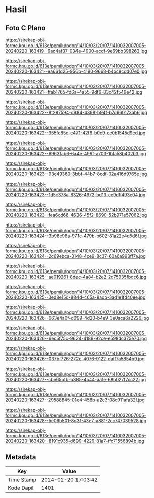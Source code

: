 # Hasil

## Foto C Plano

https://sirekap-obj-formc.kpu.go.id/613e/pemilu/pdpr/14/10/03/20/07/1410032007005-20240220-163419--9ad4af37-034e-4900-acdf-9e69bb398263.jpg

https://sirekap-obj-formc.kpu.go.id/613e/pemilu/pdpr/14/10/03/20/07/1410032007005-20240220-163421--ea661d25-956b-4190-9668-b4bc8cdd07e0.jpg

https://sirekap-obj-formc.kpu.go.id/613e/pemilu/pdpr/14/10/03/20/07/1410032007005-20240220-163421--ffab1765-fd6a-4a55-9df6-83c42f549e42.jpg

https://sirekap-obj-formc.kpu.go.id/613e/pemilu/pdpr/14/10/03/20/07/1410032007005-20240220-163422--8f287594-d984-4398-b94f-b7d660173ab6.jpg

https://sirekap-obj-formc.kpu.go.id/613e/pemilu/pdpr/14/10/03/20/07/1410032007005-20240220-163422--355fe85c-e471-42f6-b0c9-ce0b1545d9ed.jpg

https://sirekap-obj-formc.kpu.go.id/613e/pemilu/pdpr/14/10/03/20/07/1410032007005-20240220-163422--69631ab6-6a4e-499f-a703-1bfa58b402b3.jpg

https://sirekap-obj-formc.kpu.go.id/613e/pemilu/pdpr/14/10/03/20/07/1410032007005-20240220-163423--93c49360-3bbf-44b7-8cdf-02a416d9765e.jpg

https://sirekap-obj-formc.kpu.go.id/613e/pemilu/pdpr/14/10/03/20/07/1410032007005-20240220-163423--1d5c378a-8326-4972-bd13-ce9dff493e04.jpg

https://sirekap-obj-formc.kpu.go.id/613e/pemilu/pdpr/14/10/03/20/07/1410032007005-20240220-163423--fea6cd66-4636-45f2-8690-52b971e57062.jpg

https://sirekap-obj-formc.kpu.go.id/613e/pemilu/pdpr/14/10/03/20/07/1410032007005-20240220-163424--3b98e98a-971c-479b-b602-81a22e4d5d6f.jpg

https://sirekap-obj-formc.kpu.go.id/613e/pemilu/pdpr/14/10/03/20/07/1410032007005-20240220-163424--2c69ebca-3148-4ce9-8c37-60a6a993ff7a.jpg

https://sirekap-obj-formc.kpu.go.id/613e/pemilu/pdpr/14/10/03/20/07/1410032007005-20240220-163425--ae019261-8dec-4a84-b2e2-2d75935fbdc6.jpg

https://sirekap-obj-formc.kpu.go.id/613e/pemilu/pdpr/14/10/03/20/07/1410032007005-20240220-163425--3ed8e15d-884d-465a-8adb-3ad1e1fd40ee.jpg

https://sirekap-obj-formc.kpu.go.id/613e/pemilu/pdpr/14/10/03/20/07/1410032007005-20240220-163426--663e4a0f-d099-4d20-b4e9-3e0aca6a2226.jpg

https://sirekap-obj-formc.kpu.go.id/613e/pemilu/pdpr/14/10/03/20/07/1410032007005-20240220-163426--6ec5f75c-9624-4189-92ce-e598dc375e70.jpg

https://sirekap-obj-formc.kpu.go.id/613e/pemilu/pdpr/14/10/03/20/07/1410032007005-20240220-163426--037bf726-272c-4076-9122-daff7a5854b9.jpg

https://sirekap-obj-formc.kpu.go.id/613e/pemilu/pdpr/14/10/03/20/07/1410032007005-20240220-163427--cbe65bfb-b385-4b44-aa1e-68b027f7cc22.jpg

https://sirekap-obj-formc.kpu.go.id/613e/pemilu/pdpr/14/10/03/20/07/1410032007005-20240220-163427--29588845-01e4-458b-a2e3-08c911afa32f.jpg

https://sirekap-obj-formc.kpu.go.id/613e/pemilu/pdpr/14/10/03/20/07/1410032007005-20240220-163428--5e06b501-8c31-43e7-a881-2cc747039528.jpg

https://sirekap-obj-formc.kpu.go.id/613e/pemilu/pdpr/14/10/03/20/07/1410032007005-20240220-163420--8191c935-d699-4229-81a7-ffc71556894b.jpg


## Metadata

| Key        | Value               |
| ---------- | ------------------- |
| Time Stamp | 2024-02-20 17:03:42 |
| Kode Dapil | 1401                |




